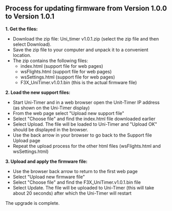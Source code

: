 ## Process for updating firmware from Version 1.0.0 to Version 1.0.1 ##

**1.  Get the files:**

* Download the zip file: Uni_timer v1.0.1.zip (select the zip file and then select Download). 
* Save the zip file to your computer and unpack it to a convenient location.
* The zip contains the following files:
  * index.html (support file for web pages)
  * wsFlights.html (support file for web pages)
  * wsSettings.html (support file for web pages)
  * F3X_UniTimer.v1.0.1.bin (this is the actual firmware file)
  
**2.  Load the new support files:**

* Start Uni-Timer and in a web browser open the Unit-Timer IP address (as shown on the Uni-Timer display)
* From the web page select "Upload new support file"
* Select "Choose file" and find the index.html file downloaded earlier
* Select Upload. The file will be loaded to Uni-Timer and "Upload OK" should be displayed in the browser.
* Use the back arrow in your browser to go back to the Support file Upload page
* Repeat the upload process for the other html files (wsFlights.html and wsSettings.html)

**3.  Upload and apply the firmware file:**

* Use the browser back arrow to return to the first web page
* Select "Upload new firmware file"
* Select "Choose file" and find the F3X_UniTimer.v1.0.1.bin file
* Select Update. The file will be uploaded to Uni-Timer (this will take about 20 seconds) after which the Uni-Timer will restart

The upgrade is complete.
